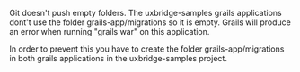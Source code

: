 Git doesn't push empty folders.
The uxbridge-samples grails applications dont't use the folder grails-app/migrations
so it is empty.
Grails will produce an error when running "grails war" on this application.

In order to prevent this you have to create the folder grails-app/migrations in both 
grails applications in the uxbridge-samples project.


